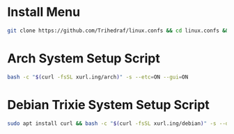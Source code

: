 # Install Menu 

```bash
git clone https://github.com/Trihedraf/linux.confs && cd linux.confs && ./install.sh
```

# Arch System Setup Script

```bash
bash -c "$(curl -fsSL xurl.ing/arch)" -s --etc=ON --gui=ON
```

# Debian Trixie System Setup Script

```bash
sudo apt install curl && bash -c "$(curl -fsSL xurl.ing/debian)" -s --docker=ON --tailscale=ON --zfs=OFF
```
